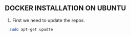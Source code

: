 ## DOCKER INSTALLATION ON UBUNTU


1. First we need to update the repos.
              





```bash
  sudo apt-get upadte
```


